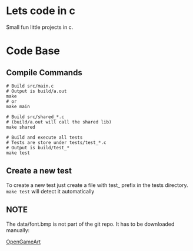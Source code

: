# Lets code in c

Small fun little projects in c.

# Code Base
## Compile Commands

```base
# Build src/main.c
# Output is build/a.out
make
# or
make main

# Build src/shared_*.c
# (build/a.out will call the shared lib) 
make shared

# Build and execute all tests
# Tests are store under tests/test_*.c
# Output is build/test_*
make test
```

## Create a new test
To create a new test just create a file with test_ prefix in
the tests directory. `make test` will detect it automatically

## NOTE
The data/font.bmp is not part of the git repo.
It has to be downloaded manually:

[OpenGameArt](https://opengameart.org/content/ascii-bitmap-font-cellphone)

